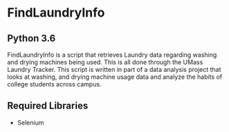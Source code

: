 # FindLaundryInfo
## Python 3.6
FindLaundryInfo is a script that retrieves Laundry data regarding washing and drying machines being used. This is all done through the UMass Laundry Tracker.
This script is written in part of a data analysis project that looks at washing, and drying machine usage data and analyze the habits of college students across campus.

## Required Libraries
* Selenium
